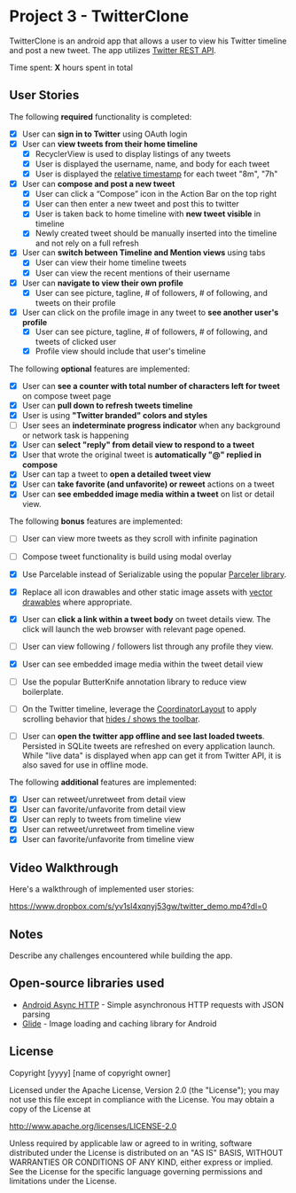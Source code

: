 # Project 3 - TwitterClone

TwitterClone is an android app that allows a user to view his Twitter timeline and post a new tweet. The app utilizes [Twitter REST API](https://dev.twitter.com/rest/public).

Time spent: **X** hours spent in total

## User Stories

The following **required** functionality is completed:

* [x] User can **sign in to Twitter** using OAuth login
* [x] User can **view tweets from their home timeline**
    * [x] RecyclerView is used to display listings of any tweets
    * [x] User is displayed the username, name, and body for each tweet
    * [x] User is displayed the [relative timestamp](https://gist.github.com/nesquena/f786232f5ef72f6e10a7) for each tweet "8m", "7h"
* [x] User can **compose and post a new tweet**
    * [x] User can click a “Compose” icon in the Action Bar on the top right
    * [x] User can then enter a new tweet and post this to twitter
    * [x] User is taken back to home timeline with **new tweet visible** in timeline
    * [x] Newly created tweet should be manually inserted into the timeline and not rely on a full refresh

* [x] User can **switch between Timeline and Mention views** using tabs
    * [x] User can view their home timeline tweets
    * [x] User can view the recent mentions of their username
* [x] User can **navigate to view their own profile**
    * [x] User can see picture, tagline, # of followers, # of following, and tweets on their profile
* [x] User can click on the profile image in any tweet to **see another user's profile**
    * [x] User can see picture, tagline, # of followers, # of following, and tweets of clicked user
    * [x] Profile view should include that user's timeline

The following **optional** features are implemented:

* [x] User can **see a counter with total number of characters left for tweet** on compose tweet page
* [x] User can **pull down to refresh tweets timeline**
* [x] User is using **"Twitter branded" colors and styles**
* [ ] User sees an **indeterminate progress indicator** when any background or network task is happening
* [x] User can **select "reply" from detail view to respond to a tweet**
* [x] User that wrote the original tweet is **automatically "@" replied in compose**
* [x] User can tap a tweet to **open a detailed tweet view**
* [x] User can **take favorite (and unfavorite) or reweet** actions on a tweet
* [x] User can **see embedded image media within a tweet** on list or detail view.

The following **bonus** features are implemented:

* [ ] User can view more tweets as they scroll with infinite pagination
* [ ] Compose tweet functionality is build using modal overlay
* [x] Use Parcelable instead of Serializable using the popular [Parceler library](http://guides.codepath.com/android/Using-Parceler).
* [x] Replace all icon drawables and other static image assets with [vector drawables](http://guides.codepath.com/android/Drawables#vector-drawables) where appropriate.
* [x] User can **click a link within a tweet body** on tweet details view. The click will launch the web browser with relevant page opened.
* [ ] User can view following / followers list through any profile they view.
* [x] User can see embedded image media within the tweet detail view
* [ ] Use the popular ButterKnife annotation library to reduce view boilerplate.
* [ ] On the Twitter timeline, leverage the [CoordinatorLayout](http://guides.codepath.com/android/Handling-Scrolls-with-CoordinatorLayout#responding-to-scroll-events) to apply scrolling behavior that [hides / shows the toolbar](http://guides.codepath.com/android/Using-the-App-ToolBar#reacting-to-scroll).
* [ ] User can **open the twitter app offline and see last loaded tweets**. Persisted in SQLite tweets are refreshed on every application launch. While "live data" is displayed when app can get it from Twitter API, it is also saved for use in offline mode.


The following **additional** features are implemented:

* [x] User can retweet/unretweet from detail view
* [x] User can favorite/unfavorite from detail view
* [x] User can reply to tweets from timeline view
* [x] User can retweet/unretweet from timeline view
* [x] User can favorite/unfavorite from timeline view

## Video Walkthrough

Here's a walkthrough of implemented user stories:

https://www.dropbox.com/s/yv1sl4xqnyj53gw/twitter_demo.mp4?dl=0

## Notes

Describe any challenges encountered while building the app.

## Open-source libraries used

- [Android Async HTTP](https://github.com/loopj/android-async-http) - Simple asynchronous HTTP requests with JSON parsing
- [Glide](https://github.com/bumptech/glide) - Image loading and caching library for Android

## License

Copyright [yyyy] [name of copyright owner]

Licensed under the Apache License, Version 2.0 (the "License");
you may not use this file except in compliance with the License.
You may obtain a copy of the License at

http://www.apache.org/licenses/LICENSE-2.0

Unless required by applicable law or agreed to in writing, software
distributed under the License is distributed on an "AS IS" BASIS,
WITHOUT WARRANTIES OR CONDITIONS OF ANY KIND, either express or implied.
See the License for the specific language governing permissions and
limitations under the License.
